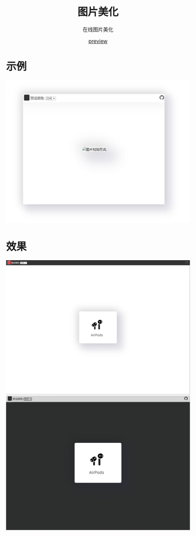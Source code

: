 <h1 align="center">图片美化</h1>
<p align="center">在线图片美化</p>

<div align="center">

[preview](https://github262302.github.io/image-beautify/)
 
</div>

# 示例
![图片](./images/view-default.png)
# 效果
![图片](./images/view-right.png)
![图片](./images/view-dark.png)

